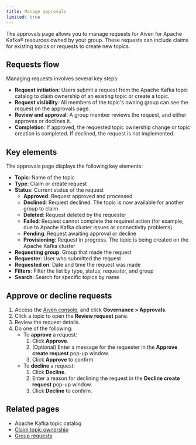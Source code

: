 ```yaml
---
title: Manage approvals
limited: true
---
```


The approvals page allows you to manage requests for Aiven for Apache Kafka® resources owned by your group.
These requests can include claims for existing topics or requests to create new topics.

## Requests flow

Managing requests involves several key steps:

- **Request initiation**: Users submit a request from the Apache Kafka topic catalog to
  claim ownership of an existing topic or create a topic.
- **Request visibility**: All members of the topic's owning group can see the request on
  the approvals page.
- **Review and approval**: A group member reviews the request, and either approves or
  declines it.
- **Completion**: If approved, the requested topic ownership change or topic creation
  is completed. If declined, the request is not implemented.

## Key elements

The approvals page displays the following key elements:

- **Topic**: Name of the topic
- **Type**: Claim or create request
- **Status**: Current status of the request
  - **Approved**: Request approved and processed
  - **Declined**: Request declined. The topic is now available for another group to claim
  - **Deleted**: Request deleted by the requester
  - **Failed**: Request cannot complete the required action  (for example, due to
    Apache Kafka cluster issues or connectivity problems)
  - **Pending**: Request awaiting approval or decline
  - **Provisioning**: Request in progress. The topic is being created on the Apache Kafka
    cluster
- **Requesting group**: Group that made the request
- **Requester**: User who submitted the request
- **Requested on**: Date and time the request was made
- **Filters**: Filter the list by type, status, requester, and group
- **Search**: Search for specific topics by name

## Approve or decline requests

1. Access the [Aiven console](https://console.aiven.io/), and click
   **Governance > Approvals**.
1. Click a topic to open the **Review request** pane.
1. Review the request details.
1. Do one of the following:
   - To **approve** a request:
     1. Click **Approve**.
     1. (Optional) Enter a message for the requester in the **Approve create request**
        pop-up window.
     1. Click **Approve** to confirm.
   - To **decline** a request:
     1. Click **Decline**.
     1. Enter a reason for declining the request in the **Decline create request**
        pop-up window.
     1. Click **Decline** to confirm.

## Related pages

- Apache Kafka topic catalog
- [Claim topic ownership](/docs/products/kafka/howto/claim-topic)
- [Group requests](/docs/products/kafka/howto/group-requests)
